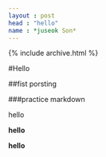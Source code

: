 ```yaml
---
layout : post
head : "hello"
name : *juseok Son*
---
```


{% include archive.html %}

#Hello

##fist porsting

###practice markdown

hello

**hello**

__hello__
